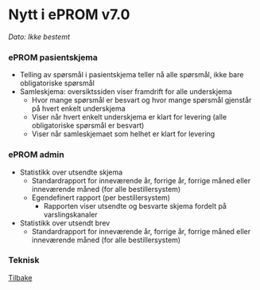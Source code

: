 # Nytt i ePROM v7.0
*Dato: Ikke bestemt*

### ePROM pasientskjema
* Telling av spørsmål i pasientskjema teller nå alle spørsmål, ikke bare obligatoriske spørsmål
* Samleskjema: oversiktssiden viser framdrift for alle underskjema
  * Hvor mange spørsmål er besvart og hvor mange spørsmål gjenstår på hvert enkelt underskjema
  * Viser når hvert enkelt underskjema er klart for levering (alle obligatoriske spørsmål er besvart)
  * Viser når samleskjemaet som helhet er klart for levering


### ePROM admin
* Statistikk over utsendte skjema
  * Standardrapport for inneværende år, forrige år, forrige måned eller inneværende måned (for alle bestillersystem)
  * Egendefinert rapport (per bestillersystem)
    * Rapporten viser utsendte og besvarte skjema fordelt på varslingskanaler 
* Statistikk over utsendt brev
  * Standardrapport for inneværende år, forrige år, forrige måned eller inneværende måned (for alle bestillersystem)
 
### Teknisk


[Tilbake](./Releaselist)

